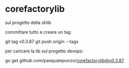 # corefactorylib

sul progetto della shlib 

committare tutto e creare un tag

git tag v0.3.87
git push origin --tags

 

 

per caricare la lib sul progetto devops:

go get github.com/pasqualepunzo/corefactorylib@v0.3.87
